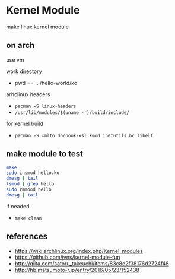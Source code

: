 # Kernel Module
make linux kernel module


## on arch
use vm

work directory
- pwd == .../hello-world/ko

arhclinux headers
- `pacman -S linux-headers`
- `/usr/lib/modules/$(uname -r)/build/include/`

for kernel build
- `pacman -S xmlto docbook-xsl kmod inetutils bc libelf`


## make module to test
```sh
make
sudo insmod hello.ko
dmesg | tail
lsmod | grep hello
sudo rmmood hello
dmesg | tail
```

if neaded
- `make clean`


## references
- https://wiki.archlinux.org/index.php/Kernel_modules
- https://github.com/jvns/kernel-module-fun
- http://qiita.com/satoru_takeuchi/items/83c8e2f38176d2724f48
- http://hb.matsumoto-r.jp/entry/2016/05/23/152438

